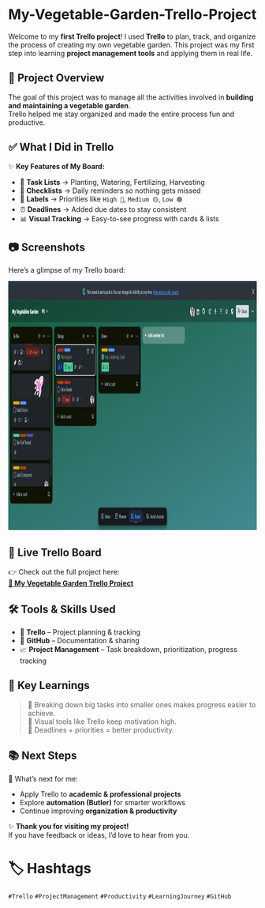 # My-Vegetable-Garden-Trello-Project
Welcome to my **first Trello project**!   I used **Trello** to plan, track, and organize the process of creating my own vegetable garden.   This project was my first step into learning **project management tools** and applying them in real life.  

## 📌 Project Overview
The goal of this project was to manage all the activities involved in **building and maintaining a vegetable garden**.  
Trello helped me stay organized and made the entire process fun and productive.  



## ✅ What I Did in Trello
✨ **Key Features of My Board:**  
- 🥕 **Task Lists** → Planting, Watering, Fertilizing, Harvesting  
- 🌱 **Checklists** → Daily reminders so nothing gets missed  
- 🍅 **Labels** → Priorities like `High 🔴`, `Medium 🟡`, `Low 🟢`  
- ⏰ **Deadlines** → Added due dates to stay consistent  
- 📊 **Visual Tracking** → Easy-to-see progress with cards & lists  



## 📷 Screenshots
Here’s a glimpse of my Trello board:  

<img width="1162" height="504" alt="Dashboard" src="https://github.com/mdprince007/My-Vegetable-Garden-Trello-Project/blob/main/My%20%20Vegatables%20Garden.png" /> 


## 🔗 Live Trello Board
👉 Check out the full project here:  
**[🌿 My Vegetable Garden Trello Project](https://trello.com/b/Y6d3ujHt/my-vegatables-garden)**  



## 🛠 Tools & Skills Used
- 🧩 **Trello** – Project planning & tracking  
- 📂 **GitHub** – Documentation & sharing  
- 📈 **Project Management** – Task breakdown, prioritization, progress tracking  



## 🌟 Key Learnings
> 🌟 Breaking down big tasks into smaller ones makes progress easier to achieve.  
> 🌟 Visual tools like Trello keep motivation high.  
> 🌟 Deadlines + priorities = better productivity.  



## 📚 Next Steps
🚀 What’s next for me:  
- Apply Trello to **academic & professional projects**  
- Explore **automation (Butler)** for smarter workflows  
- Continue improving **organization & productivity**  



✨ **Thank you for visiting my project!**  
If you have feedback or ideas, I’d love to hear from you.  



# 🏷 Hashtags
`#Trello` `#ProjectManagement` `#Productivity` `#LearningJourney` `#GitHub`

